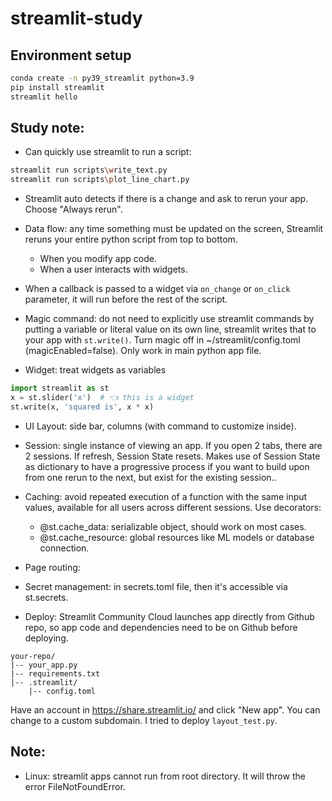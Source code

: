 # streamlit-study

## Environment setup

```bash
conda create -n py39_streamlit python=3.9
pip install streamlit
streamlit hello
```

## Study note:

- Can quickly use streamlit to run a script:

```bash
streamlit run scripts\write_text.py
streamlit run scripts\plot_line_chart.py
```

- Streamlit auto detects if there is a change and ask to rerun your app. Choose "Always rerun".

- Data flow: any time something must be updated on the screen, Streamlit reruns your entire python script from top to bottom.
  - When you modify app code.
  - When a user interacts with widgets.
- When a callback is passed to a widget via `on_change` or `on_click` parameter, it will run before the rest of the script.

- Magic command: do not need to explicitly use streamlit commands by putting a variable or literal value on its own line, streamlit writes that to your app with `st.write()`. Turn magic off in ~/streamlit/config.toml (magicEnabled=false). Only work in main python app file.

- Widget: treat widgets as variables

```python
import streamlit as st
x = st.slider('x')  # 👈 this is a widget
st.write(x, 'squared is', x * x)
```

- UI Layout: side bar, columns (with command to customize inside).

- Session: single instance of viewing an app. If you open 2 tabs, there are 2 sessions. If refresh, Session State resets. Makes use of Session State as dictionary to have a progressive process if you want to build upon from one rerun to the next, but exist for the existing session..
- Caching: avoid repeated execution of a function with the same input values, available for all users across different sessions. Use decorators:

  - @st.cache_data: serializable object, should work on most cases.
  - @st.cache_resource: global resources like ML models or database connection.

- Page routing:

- Secret management: in secrets.toml file, then it's accessible via st.secrets.

- Deploy: Streamlit Community Cloud launches app directly from Github repo, so app code and dependencies need to be on Github before deploying.

```
your-repo/
|-- your_app.py
|-- requirements.txt
|-- .streamlit/
    |-- config.toml
```

Have an account in https://share.streamlit.io/ and click "New app". You can change to a custom subdomain. I tried to deploy `layout_test.py`.

## Note:

- Linux: streamlit apps cannot run from root directory. It will throw the error FileNotFoundError.
